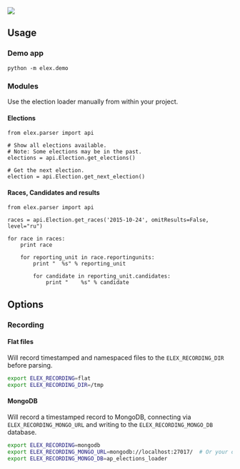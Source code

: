![](https://cloud.githubusercontent.com/assets/109988/10567244/25ec282e-75cc-11e5-9d9a-fdeba61828a6.png)

## Usage
### Demo app
```
python -m elex.demo
```

### Modules
Use the election loader manually from within your project.

#### Elections
```
from elex.parser import api

# Show all elections available.
# Note: Some elections may be in the past.
elections = api.Election.get_elections()

# Get the next election.
election = api.Election.get_next_election()
```

#### Races, Candidates and results
```
from elex.parser import api

races = api.Election.get_races('2015-10-24', omitResults=False, level="ru")

for race in races:
    print race

    for reporting_unit in race.reportingunits:
        print "  %s" % reporting_unit

        for candidate in reporting_unit.candidates:
            print "    %s" % candidate
```

## Options
### Recording
#### Flat files
Will record timestamped and namespaced files to the `ELEX_RECORDING_DIR` before parsing.

```bash
export ELEX_RECORDING=flat
export ELEX_RECORDING_DIR=/tmp
```

#### MongoDB
Will record a timestamped record to MongoDB, connecting via `ELEX_RECORDING_MONGO_URL` and writing to the `ELEX_RECORDING_MONGO_DB` database.

```bash
export ELEX_RECORDING=mongodb
export ELEX_RECORDING_MONGO_URL=mongodb://localhost:27017/  # Or your own connection string.
export ELEX_RECORDING_MONGO_DB=ap_elections_loader
```